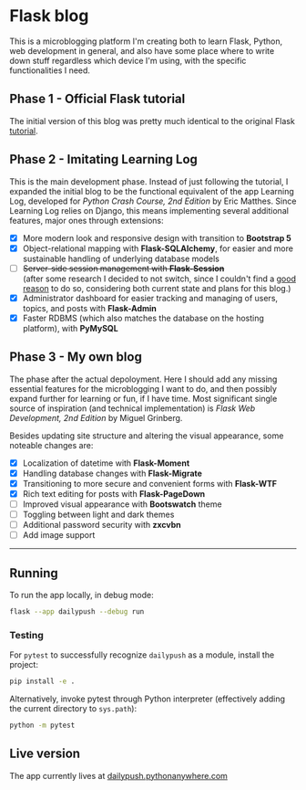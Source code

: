 # Flask blog

This is a microblogging platform I'm creating both to learn Flask, Python,
web development in general, and also have some place where to write down stuff
regardless which device I'm using, with the specific functionalities I need.

## Phase 1 - Official Flask tutorial

The initial version of this blog was pretty much identical to the original
Flask [tutorial].

[tutorial]: https://flask.palletsprojects.com/en/2.2.x/tutorial/

## Phase 2 - Imitating Learning Log

This is the main development phase. Instead of just following the tutorial,
I expanded the initial blog to be the functional equivalent of the app
Learning Log, developed for _Python Crash Course, 2nd Edition_ by Eric
Matthes. Since Learning Log relies on Django, this means implementing several
additional features, major ones through extensions:

- [x] More modern look and responsive design with transition to **Bootstrap 5**
- [x] Object-relational mapping with **Flask-SQLAlchemy**, for easier and more
      sustainable handling of underlying database models
- [ ] ~~Server-side session management with **Flask-Session**~~  
       (after some research I decided to not switch, since I couldn't find a [good
      reason](https://stackoverflow.com/questions/3948975/why-store-sessions-on-the-server-instead-of-inside-a-cookie)
      to do so, considering both current state and plans for this blog.)
- [x] Administrator dashboard for easier tracking and managing of users,
      topics, and posts with **Flask-Admin**
- [x] Faster RDBMS (which also matches the database on the hosting platform), with **PyMySQL**

## Phase 3 - My own blog

The phase after the actual depoloyment.
Here I should add any missing essential features for the microblogging I want to do,
and then possibly expand further for learning or fun, if I have time.
Most significant single source of inspiration (and technical implementation) is
_Flask Web Development, 2nd Edition_ by Miguel Grinberg.

Besides updating site structure and altering the visual appearance, some noteable
changes are:

- [x] Localization of datetime with **Flask-Moment**
- [x] Handling database changes with **Flask-Migrate**
- [x] Transitioning to more secure and convenient forms with **Flask-WTF**
- [x] Rich text editing for posts with **Flask-PageDown**
- [ ] Improved visual appearance with **Bootswatch** theme
- [ ] Toggling between light and dark themes
- [ ] Additional password security with **zxcvbn**
- [ ] Add image support

---

## Running

To run the app locally, in debug mode:

```bash
flask --app dailypush --debug run
```

### Testing

For `pytest` to successfully recognize `dailypush` as a module, install the project:

```bash
pip install -e .
```

Alternatively, invoke pytest through Python interpreter (effectively adding the current directory to `sys.path`):

```bash
python -m pytest
```

## Live version

The app currently lives at [dailypush.pythonanywhere.com](dailypush.pythonanywhere.com)
